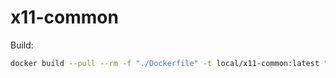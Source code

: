 # x11-common

Build:

``` bash
docker build --pull --rm -f "./Dockerfile" -t local/x11-common:latest "$(pwd)"
```